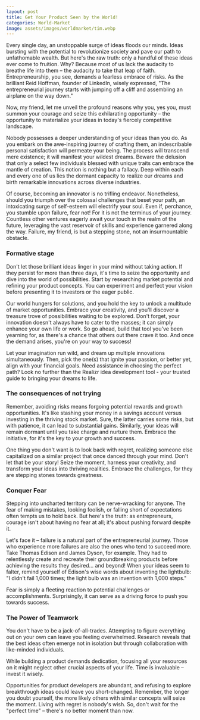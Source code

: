 ```yaml
---
layout: post
title: Get Your Product Seen by the World!
categories: World-Market
image: assets/images/worldmarket/tim.webp
---
```


Every single day, an unstoppable surge of ideas floods our minds. Ideas bursting with the potential to revolutionize society and pave our path to unfathomable wealth. But here's the raw truth: only a handful of these ideas ever come to fruition. Why? Because most of us lack the audacity to breathe life into them – the audacity to take that leap of faith. Entrepreneurship, you see, demands a fearless embrace of risks. As the brilliant Reid Hoffman, founder of LinkedIn, wisely expressed, "The entrepreneurial journey starts with jumping off a cliff and assembling an airplane on the way down."

Now, my friend, let me unveil the profound reasons why you, yes you, must summon your courage and seize this exhilarating opportunity – the opportunity to materialize your ideas in today's fiercely competitive landscape.

Nobody possesses a deeper understanding of your ideas than you do. As you embark on the awe-inspiring journey of crafting them, an indescribable personal satisfaction will permeate your being. The process will transcend mere existence; it will manifest your wildest dreams. Beware the delusion that only a select few individuals blessed with unique traits can embrace the mantle of creation. This notion is nothing but a fallacy. Deep within each and every one of us lies the dormant capacity to realize our dreams and birth remarkable innovations across diverse industries.

Of course, becoming an innovator is no trifling endeavor. Nonetheless, should you triumph over the colossal challenges that beset your path, an intoxicating surge of self-esteem will electrify your soul. Even if, perchance, you stumble upon failure, fear not! For it is not the terminus of your journey. Countless other ventures eagerly await your touch in the realm of the future, leveraging the vast reservoir of skills and experience garnered along the way. Failure, my friend, is but a stepping stone, not an insurmountable obstacle.

### Formative stage
Don't let those brilliant ideas linger in your mind without taking action. If they persist for more than three days, it's time to seize the opportunity and dive into the world of possibilities. Start by researching market potential and refining your product concepts. You can experiment and perfect your vision before presenting it to investors or the eager public.

Our world hungers for solutions, and you hold the key to unlock a multitude of market opportunities. Embrace your creativity, and you'll discover a treasure trove of possibilities waiting to be explored. Don't forget, your innovation doesn't always have to cater to the masses; it can simply enhance your own life or work. So go ahead, build that tool you've been yearning for, as there's a chance that others out there crave it too. And once the demand arises, you're on your way to success!

Let your imagination run wild, and dream up multiple innovations simultaneously. Then, pick the one(s) that ignite your passion, or better yet, align with your financial goals. Need assistance in choosing the perfect path? Look no further than the Realizr idea development tool - your trusted guide to bringing your dreams to life.

### The consequences of not trying
Remember, avoiding risks means forgoing potential rewards and growth opportunities. It's like stashing your money in a savings account versus investing in the thriving stock market. Sure, the latter carries some risks, but with patience, it can lead to substantial gains. Similarly, your ideas will remain dormant until you take charge and nurture them. Embrace the initiative, for it's the key to your growth and success.

One thing you don't want is to look back with regret, realizing someone else capitalized on a similar project that once danced through your mind. Don't let that be your story! Seize the moment, harness your creativity, and transform your ideas into thriving realities. Embrace the challenges, for they are stepping stones towards greatness.

### Conquer Fear
Stepping into uncharted territory can be nerve-wracking for anyone. The fear of making mistakes, looking foolish, or falling short of expectations often tempts us to hold back. But here's the truth: as entrepreneurs, courage isn't about having no fear at all; it's about pushing forward despite it.

Let's face it – failure is a natural part of the entrepreneurial journey. Those who experience more failures are also the ones who tend to succeed more. Take Thomas Edison and James Dyson, for example. They had to relentlessly create and recreate their groundbreaking products before achieving the results they desired… and beyond!
When your ideas seem to falter, remind yourself of Edison's wise words about inventing the lightbulb: "I didn't fail 1,000 times; the light bulb was an invention with 1,000 steps."

Fear is simply a fleeting reaction to potential challenges or accomplishments. Surprisingly, it can serve as a driving force to push you towards success.

### The Power of Teamwork
You don't have to be a jack-of-all-trades. Attempting to figure everything out on your own can leave you feeling overwhelmed. Research reveals that the best ideas often emerge not in isolation but through collaboration with like-minded individuals.

While building a product demands dedication, focusing all your resources on it might neglect other crucial aspects of your life. Time is invaluable – invest it wisely.

Opportunities for product developers are abundant, and refusing to explore breakthrough ideas could leave you short-changed. Remember, the longer you doubt yourself, the more likely others with similar concepts will seize the moment. Living with regret is nobody's wish. So, don't wait for the "perfect time" – there's no better moment than now.
